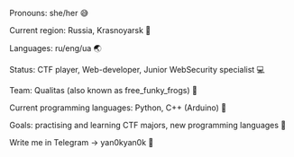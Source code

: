 Pronouns: she/her :sweat_smile:

Current region: Russia, Krasnoyarsk :evergreen_tree:

Languages: ru/eng/ua :earth_asia:

Status: CTF player, Web-developer, Junior WebSecurity specialist :computer:

Team: Qualitas (also known as free_funky_frogs) :triangular_flag_on_post:

Current programming languages: Python, C++ (Arduino) :open_file_folder:

Goals: practising and learning CTF majors, new programming languages :pushpin:

Write me in Telegram -> yan0kyan0k :vibration_mode:
